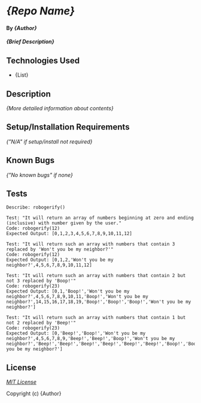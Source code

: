 # _{Repo Name}_

#### By _**{Author}**_

#### _{Brief Description}_

## Technologies Used

* {List}

## Description

_{More detailed information about contents}_

## Setup/Installation Requirements

_{"N/A" if setup/install not required}_

## Known Bugs

_{"No known bugs" if none}_

## Tests

```
Describe: robogerify()

Test: "It will return an array of numbers beginning at zero and ending (inclusive) with number given by the user."
Code: robogerify(12)
Expected Output: [0,1,2,3,4,5,6,7,8,9,10,11,12]

Test: "It will return such an array with numbers that contain 3 replaced by 'Won't you be my neighbor?'"
Code: robogerify(12)
Expected Output: [0,1,2,'Won't you be my neighbor?',4,5,6,7,8,9,10,11,12]

Test: "It will return such an array with numbers that contain 2 but not 3 replaced by 'Boop!'"
Code: robogerify(23)
Expected Output: [0,1,'Boop!','Won't you be my neighbor?',4,5,6,7,8,9,10,11,'Boop!','Won't you be my neighbor?',14,15,16,17,18,19,'Boop!','Boop!','Boop!','Won't you be my neighbor?']

Test: "It will return such an array with numbers that contain 1 but not 2 replaced by 'Beep!'"
Code: robogerify(23)
Expected Output: [0,'Beep!','Boop!','Won't you be my neighbor?',4,5,6,7,8,9,'Beep!','Beep!','Boop!','Won't you be my neighbor?','Beep!','Beep!','Beep!','Beep!','Beep!','Beep!','Boop!','Boop!','Boop!','Won't you be my neighbor?']

```

## License

_[MIT License](https://opensource.org/licenses/MIT)_

Copyright (c) _<DATE>_ {Author}
